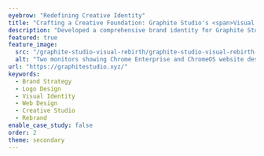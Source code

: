 ```yaml
---
eyebrow: "Redefining Creative Identity"
title: "Crafting a Creative Foundation: Graphite Studio's <span>Visual Rebirth</span>"
description: "Developed a comprehensive brand identity for Graphite Studio, a new design studio branching out from Gopomo. The project encompassed logo design inspired by graphite's atomic structure, visual identity system creation, and website development, resulting in a cohesive brand that embodies the studio's innovative spirit and creative approach."
featured: true
feature_image: 
  src: "/graphite-studio-visual-rebirth/graphite-studio-visual-rebirth-featured.jpg"
  alt: "Two monitors showing Chrome Enterprise and ChromeOS website designs with minimalist layouts and blue accents on white backgrounds."
url: "https://graphitestudio.xyz/"
keywords:
  - Brand Strategy
  - Logo Design
  - Visual Identity
  - Web Design
  - Creative Studio
  - Rebrand
enable_case_study: false
order: 2
theme: secondary
---
```

